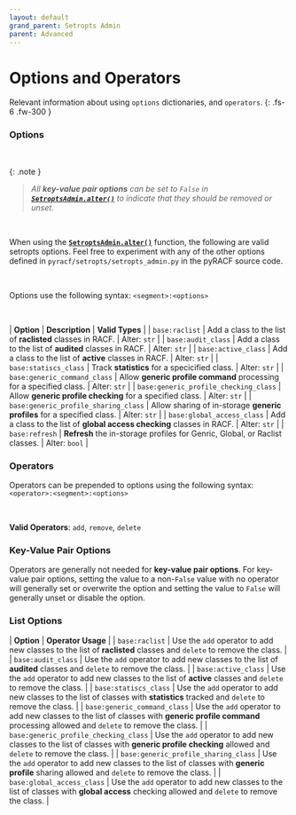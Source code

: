 ```yaml
---
layout: default
grand_parent: Setropts Admin
parent: Advanced
---
```


# Options and Operators

Relevant information about using `options` dictionaries, and `operators`.
{: .fs-6 .fw-300 }


### Options

&nbsp;

{: .note }
> _All **key-value pair options** can be set to `False` in **[`SetroptsAdmin.alter()`](../alter#setroptsadminalter)** to indicate that they should be removed or unset._

&nbsp;

When using the **[`SetroptsAdmin.alter()`](../alter#setroptsadminalter)** function, the following are valid setropts options. Feel free to experiment with any of the other options defined in `pyracf/setropts/setropts_admin.py` in the pyRACF source code.

&nbsp;

Options use the following syntax: `<segment>:<options>`

&nbsp;

| **Option** | **Description** | **Valid Types** |
| `base:raclist` | Add a class to the list of **raclisted** classes in RACF.  | Alter: `str` |
| `base:audit_class` | Add a class to the list of **audited** classes in RACF. | Alter: `str` |
| `base:active_class` | Add a class to the list of **active** classes in RACF.  | Alter: `str` |
| `base:statiscs_class` | Track **statistics** for a specicified class.  | Alter: `str` |
| `base:generic_command_class` | Allow **generic profile command** processing for a specified class. | Alter: `str` |
| `base:generic_profile_checking_class` | Allow **generic profile checking** for a specified class. | Alter: `str` |
| `base:generic_profile_sharing_class` | Allow sharing of in-storage **generic profiles** for a specified class. | Alter: `str` |
| `base:global_access_class` | Add a class to the list of **global access checking** classes in RACF.  | Alter: `str` |
| `base:refresh` | **Refresh** the in-storage profiles for Genric, Global, or Raclist classes. | Alter: `bool` |

### Operators

Operators can be prepended to options using the following syntax: `<operator>:<segment>:<options>`

&nbsp;

**Valid Operators**: `add`, `remove`, `delete`

### Key-Value Pair Options

Operators are generally not needed for **key-value pair options**. For key-value pair options, setting the value to a non-`False` value with no operator will generally set or overwrite the option and setting the value to `False` will generally unset or disable the option.

### List Options

| **Option** | **Operator Usage** |
| `base:raclist` | Use the `add` operator to add new classes to the list of **raclisted** classes and `delete` to remove the class.  |
| `base:audit_class` | Use the `add` operator to add new classes to the list of **audited** classes and `delete` to remove the class.  |
| `base:active_class` | Use the `add` operator to add new classes to the list of **active** classes and `delete` to remove the class.  |
| `base:statiscs_class` | Use the `add` operator to add new classes to the list of classes with **statistics** tracked and `delete` to remove the class.  |
| `base:generic_command_class` | Use the `add` operator to add new classes to the list of classes with **generic profile command** processing allowed and `delete` to remove the class.  |
| `base:generic_profile_checking_class` | Use the `add` operator to add new classes to the list of classes with **generic profile checking** allowed and `delete` to remove the class.  |
| `base:generic_profile_sharing_class` | Use the `add` operator to add new classes to the list of classes with **generic profile** sharing allowed and `delete` to remove the class.  |
| `base:global_access_class` | Use the `add` operator to add new classes to the list of classes with **global access** checking allowed and `delete` to remove the class.  |